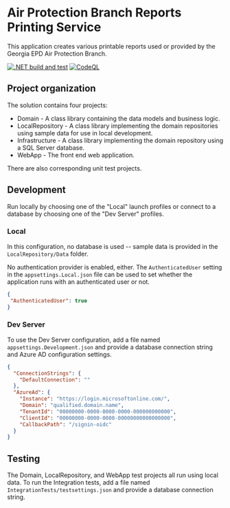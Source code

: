 # Air Protection Branch Reports Printing Service

This application creates various printable reports used or provided by the Georgia EPD Air Protection Branch.

[![.NET build and test](https://github.com/gaepdit/airbranch-reports/actions/workflows/dotnet.yml/badge.svg)](https://github.com/gaepdit/airbranch-reports/actions/workflows/dotnet.yml) 
[![CodeQL](https://github.com/gaepdit/airbranch-reports/actions/workflows/codeql-analysis.yml/badge.svg)](https://github.com/gaepdit/airbranch-reports/actions/workflows/codeql-analysis.yml)

## Project organization

The solution contains four projects:

* Domain - A class library containing the data models and business logic.
* LocalRepository - A class library implementing the domain repositories using sample data for use in local development.
* Infrastructure - A class library implementing the domain repository using a SQL Server database.
* WebApp - The front end web application.

There are also corresponding unit test projects.

## Development

Run locally by choosing one of the "Local" launch profiles or connect to a database by choosing one of the "Dev Server" profiles. 

### Local 

 In this configuration, no database is used -- sample data is provided in the `LocalRepository/Data` folder. 
 
 No authentication provider is enabled, either. The `AuthenticatedUser` setting in the `appsettings.Local.json` file can be used to set whether the application runs with an authenticated user or not.

 ```json
{
  "AuthenticatedUser": true
}
```

 ### Dev Server

 To use the Dev Server configuration, add a file named `appsettings.Development.json` and provide a database connection string and Azure AD configuration settings.

```json
{
  "ConnectionStrings": {
    "DefaultConnection": ""
  },
  "AzureAd": {
    "Instance": "https://login.microsoftonline.com/",
    "Domain": "qualified.domain.name",
    "TenantId": "00000000-0000-0000-0000-000000000000",
    "ClientId": "00000000-0000-0000-00000000000000000",
    "CallbackPath": "/signin-oidc"
  }
}
```

## Testing

The Domain, LocalRepository, and WebApp test projects all run using local data. To run the Integration tests, add a file named `IntegrationTests/testsettings.json` and provide a database connection string.
